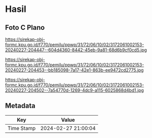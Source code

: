 # Hasil

## Foto C Plano

https://sirekap-obj-formc.kpu.go.id/f770/pemilu/ppwp/31/72/06/10/02/3172061002153-20240227-204447--604d4360-8442-45eb-9a81-68d6b9cf0cd5.jpg

https://sirekap-obj-formc.kpu.go.id/f770/pemilu/ppwp/31/72/06/10/02/3172061002153-20240227-204453--bb185098-7a17-42e1-863b-ee9472cd2775.jpg

https://sirekap-obj-formc.kpu.go.id/f770/pemilu/ppwp/31/72/06/10/02/3172061002153-20240227-204502--7a54770d-1269-4dc9-a115-6025868d4bd1.jpg


## Metadata

| Key        | Value               |
| ---------- | ------------------- |
| Time Stamp | 2024-02-27 21:00:04 |



